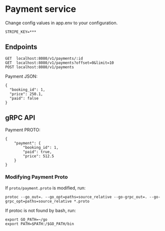 # Payment service

Change config values in app.env to your configuration.
```
STRIPE_KEY=***
```

## Endpoints

```
GET  localhost:8080/v1/payments/:id
GET  localhost:8080/v1/payments?offset=0&limit=10
POST localhost:8080/v1/payments
```

Payment JSON:
```
{
  "booking_id": 1,
  "price": 250.1,
  "paid": false
}
```

## gRPC API

Payment PROTO:

```
{
    "payment": {
        "booking_id": 1,
        "paid": true,
        "price": 512.5
    }
}
```

### Modifying Payment Proto

If `proto/payment.proto` is modified, run:

```
protoc --go_out=. --go_opt=paths=source_relative --go-grpc_out=. --go-grpc_opt=paths=source_relative *.proto
```

If protoc is not found by bash, run:

```
export GO_PATH=~/go
export PATH=$PATH:/$GO_PATH/bin
```